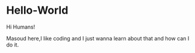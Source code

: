 # Hello-World

Hi Humans!

Masoud here,I like coding and I just wanna learn about that and how can I do it.
